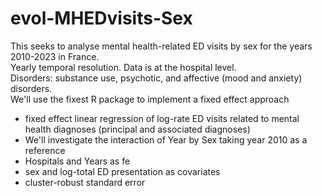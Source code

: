 # evol-MHEDvisits-Sex

This seeks to analyse mental health-related ED visits by sex for the years 2010-2023 in France.  
Yearly temporal resolution. Data is at the hospital level.  
Disorders: substance use, psychotic, and affective (mood and anxiety) disorders.  
We'll use the fixest R package to implement a fixed effect approach
- fixed effect linear regression of log-rate ED visits related to mental health diagnoses (principal and associated diagnoses)
- We'll investigate the interaction of Year by Sex taking year 2010 as a reference
- Hospitals and Years as fe
- sex and log-total ED presentation as covariates
- cluster-robust standard error
